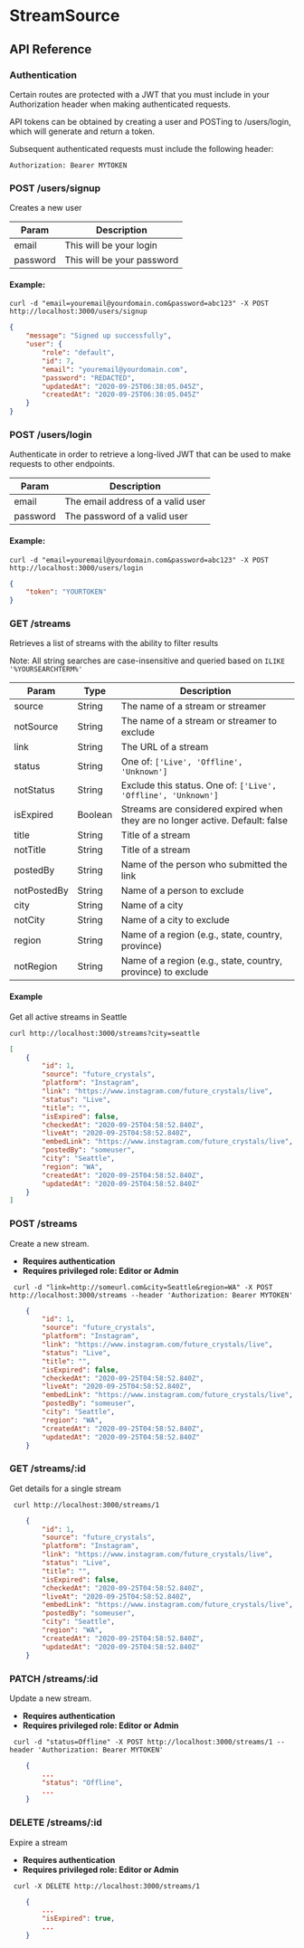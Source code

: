 # StreamSource

## API Reference
### Authentication
Certain routes are protected with a JWT that you must include in your Authorization header when making authenticated requests.

API tokens can be obtained by creating a user and POSTing to /users/login, which will generate and return a token.

Subsequent authenticated requests must include the following header:
```
Authorization: Bearer MYTOKEN
```

### POST /users/signup
Creates a new user

|Param|Description|
|-----|-----------|
|email|This will be your login|
|password|This will be your password|

#### Example:
```
curl -d "email=youremail@yourdomain.com&password=abc123" -X POST http://localhost:3000/users/signup
```
```json
{
    "message": "Signed up successfully",
    "user": {
        "role": "default",
        "id": 7,
        "email": "youremail@yourdomain.com",
        "password": "REDACTED",
        "updatedAt": "2020-09-25T06:38:05.045Z",
        "createdAt": "2020-09-25T06:38:05.045Z"
    }
}
```
### POST /users/login
Authenticate in order to retrieve a long-lived JWT that can be used to make requests to other endpoints.

|Param|Description|
|-----|-----------|
|email|The email address of a valid user|
|password|The password of a valid user|

#### Example:
```
curl -d "email=youremail@yourdomain.com&password=abc123" -X POST http://localhost:3000/users/login
```
```json
{
    "token": "YOURTOKEN"
}
```
### GET /streams
Retrieves a list of streams with the ability to filter results

Note: All string searches are case-insensitive and queried based on `ILIKE '%YOURSEARCHTERM%'`

|Param|Type|Description|
|-----|----|-----------|
|source|String|The name of a stream or streamer|
|notSource|String|The name of a stream or streamer to exclude|
|link|String|The URL of a stream|
|status|String|One of: `['Live', 'Offline', 'Unknown']`|
|notStatus|String|Exclude this status. One of: `['Live', 'Offline', 'Unknown']`|
|isExpired|Boolean|Streams are considered expired when they are no longer active. Default: false|
|title|String|Title of a stream|
|notTitle|String|Title of a stream|
|postedBy|String|Name of the person who submitted the link|
|notPostedBy|String|Name of a person to exclude|
|city|String|Name of a city|
|notCity|String|Name of a city to exclude|
|region|String|Name of a region (e.g., state, country, province)|
|notRegion|String|Name of a region (e.g., state, country, province) to exclude|

#### Example
Get all active streams in Seattle
```
curl http://localhost:3000/streams?city=seattle
```
```json
[
    {
        "id": 1,
        "source": "future_crystals",
        "platform": "Instagram",
        "link": "https://www.instagram.com/future_crystals/live",
        "status": "Live",
        "title": "",
        "isExpired": false,
        "checkedAt": "2020-09-25T04:58:52.840Z",
        "liveAt": "2020-09-25T04:58:52.840Z",
        "embedLink": "https://www.instagram.com/future_crystals/live",
        "postedBy": "someuser",
        "city": "Seattle",
        "region": "WA",
        "createdAt": "2020-09-25T04:58:52.840Z",
        "updatedAt": "2020-09-25T04:58:52.840Z"
    }
]
```
### POST /streams
Create a new stream.
- **Requires authentication**
- **Requires privileged role: Editor or Admin**
```
 curl -d "link=http://someurl.com&city=Seattle&region=WA" -X POST http://localhost:3000/streams --header 'Authorization: Bearer MYTOKEN'
```
```json
    {
        "id": 1,
        "source": "future_crystals",
        "platform": "Instagram",
        "link": "https://www.instagram.com/future_crystals/live",
        "status": "Live",
        "title": "",
        "isExpired": false,
        "checkedAt": "2020-09-25T04:58:52.840Z",
        "liveAt": "2020-09-25T04:58:52.840Z",
        "embedLink": "https://www.instagram.com/future_crystals/live",
        "postedBy": "someuser",
        "city": "Seattle",
        "region": "WA",
        "createdAt": "2020-09-25T04:58:52.840Z",
        "updatedAt": "2020-09-25T04:58:52.840Z"
    }
```
### GET /streams/:id
Get details for a single stream
```
 curl http://localhost:3000/streams/1
```
```json
    {
        "id": 1,
        "source": "future_crystals",
        "platform": "Instagram",
        "link": "https://www.instagram.com/future_crystals/live",
        "status": "Live",
        "title": "",
        "isExpired": false,
        "checkedAt": "2020-09-25T04:58:52.840Z",
        "liveAt": "2020-09-25T04:58:52.840Z",
        "embedLink": "https://www.instagram.com/future_crystals/live",
        "postedBy": "someuser",
        "city": "Seattle",
        "region": "WA",
        "createdAt": "2020-09-25T04:58:52.840Z",
        "updatedAt": "2020-09-25T04:58:52.840Z"
    }
```
### PATCH /streams/:id
Update a new stream.
- **Requires authentication**
- **Requires privileged role: Editor or Admin**
```
 curl -d "status=Offline" -X POST http://localhost:3000/streams/1 --header 'Authorization: Bearer MYTOKEN'
```
```json
    {
        ...
        "status": "Offline",
        ...
    }
```
### DELETE /streams/:id
Expire a stream
- **Requires authentication**
- **Requires privileged role: Editor or Admin**
```
 curl -X DELETE http://localhost:3000/streams/1
```
```json
    {
        ...
        "isExpired": true,
        ...
    }
```
